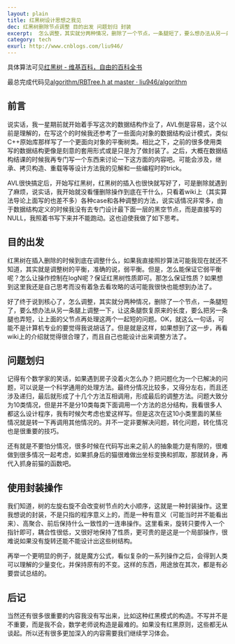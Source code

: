 ```yaml
---
layout: plain
title: 红黑树设计思想之我见
dec: 红黑树删除节点调整 目的出发 问题划归 封装
excerpt:  怎么调整，其实就分两种情况，删除了一个节点，一条腿短了，要么想办法从另一条腿上调整一下，让这条腿恢复原来的长度，要么把另一条腿也弄短，让上面的父节点再处理这两个一起短的问题。
category: tech
exurl: http://www.cnblogs.com/liu946/
---
```


具体算法可见[红黑树 - 维基百科，自由的百科全书](http://zh.wikipedia.org/zh/%E7%BA%A2%E9%BB%91%E6%A0%91)

最总完成代码见[algorithm/RBTree.h at master · liu946/algorithm](https://github.com/liu946/algorithm/blob/master/RBTree.h)

## 前言

说实话，我一星期前就开始着手写这次的数据结构作业了，AVL倒是容易，这个以前是理解的，在写这个的时候我还参考了一些面向对象的数据结构设计模式，类似C++原始库那样写了一个更面向对象的平衡树类。相比之下，之前的很多使用类写的数据结构更像是刻意的套用形式或是只是为了做封装了。之后，大概在数据结构结课的时候我再专门写一个东西来讨论一下这方面的内容吧。可能会涉及，继承、拷贝构造、重载等等设计方法我的见解和一些编程时的trick。

AVL很快搞定后，开始写红黑树，红黑树的插入也很快就写好了，可是删除就遇到了麻烦，说实话，我开始就没看懂删除操作到底在干什么，只看着wiki上（其实算法导论上面写的也差不多）各种case和各种调整的方法，说实话情况非常多，由于数据结构定义的时候我没有去专门设计最下面一层的黑空节点，而是直接写的NULL，我照着书写下来并不能跑动。这也迫使我做了如下思考。

## 目的出发

红黑树在插入删除的时候到底在调整什么，如果我直接照抄算法可能我现在就还不知道，其实就是调整树的平衡，准确的说，弱平衡。但是，怎么能保证它弱平衡呢？怎么让操作控制在logN呢？保证红黑树性质即可。那怎么保证性质？如果想到这里我还是自己思考而没有着急去看攻略的话可能我很快也能想到办法了。

好了终于说到核心了，怎么调整，其实就分两种情况，删除了一个节点，一条腿短了，要么想办法从另一条腿上调整一下，让这条腿恢复原来的长度，要么把另一条腿也弄短，让上面的父节点再处理这两个一起短的问题。OK，就这么一句话，可能不是计算机专业的要觉得我说胡话了。但是就是这样，如果想到了这一步，再看wiki上的介绍就觉得很合理了，而且自己也能设计出来调整方法了。

## 问题划归

记得有个数学家的笑话，如果遇到房子没着火怎么办？把问题化为一个已解决的问题，可以说是一个科学通用的处理方法。最终分情况比较多，又得分左右，而且还涉及递归，最后就形成了十几个方法互相调用，形成最后的调整方法。问题大致分为10类情况，但是并不是分10类每类下面调用一个方法的总分结构，我看很多人都这么设计程序，我有时候欠考虑也爱这样写。但是这次在这10小类里面的某些情况就是转一下再调用其他情况的。并不一定非要解决问题，转化问题，转化情况也是很重要的技巧。

还有就是不要怕分情况，很多时候在代码写出来之前人的抽象能力是有限的，很难做到很多情况一起考虑，如果抓身后的猫很难做出坐标变换和抓取，那就转身，再代入抓身前猫的函数吧。

## 使用封装操作

我们知道，树的左旋右旋不会改变树节点的大小顺序，这就是一种封装操作。这里我想说的封装，不是只指的程序意义上的，而是一种有意义（可能当时并不能看出来）、高聚合、前后保持什么一致性的一连串操作。这里看来，旋转只要传入一个指针即可，耦合性很低，又很好地保持了性质，更可贵的是这是一个局部操作，很难说如果没有旋转还能不能设计出这些树结构。

再举一个更明显的例子，就是魔方公式，看似复杂的一系列操作之后，会得到人类可以理解的少量变化，并保持原有的不变。这样的东西，用途放在其次，都是有必要尝试总结的。

## 后记

当然还有很多很重要的内容我没有写出来，比如这种红黑模式的构造。不写并不是不重要，而是我不会，数学老师说构造是最难的。如果没有红黑原则，这些都无从谈起。所以还有很多更加深入的内容需要我们继续学习体会。


